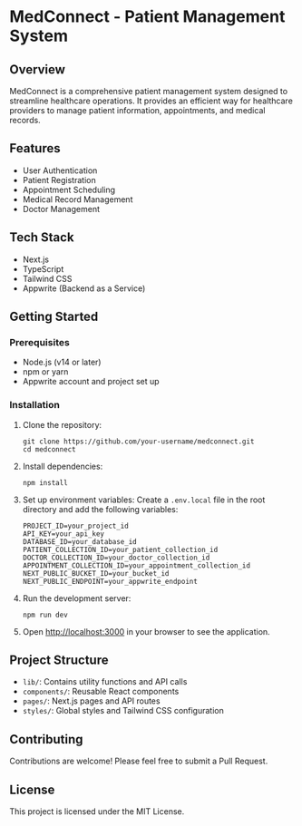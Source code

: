 # MedConnect - Patient Management System

## Overview

MedConnect is a comprehensive patient management system designed to streamline healthcare operations. It provides an efficient way for healthcare providers to manage patient information, appointments, and medical records.

## Features

- User Authentication
- Patient Registration
- Appointment Scheduling
- Medical Record Management
- Doctor Management

## Tech Stack

- Next.js
- TypeScript
- Tailwind CSS
- Appwrite (Backend as a Service)

## Getting Started

### Prerequisites

- Node.js (v14 or later)
- npm or yarn
- Appwrite account and project set up

### Installation

1. Clone the repository:

   ```
   git clone https://github.com/your-username/medconnect.git
   cd medconnect
   ```

2. Install dependencies:

   ```
   npm install
   ```

3. Set up environment variables:
   Create a `.env.local` file in the root directory and add the following variables:

   ```
   PROJECT_ID=your_project_id
   API_KEY=your_api_key
   DATABASE_ID=your_database_id
   PATIENT_COLLECTION_ID=your_patient_collection_id
   DOCTOR_COLLECTION_ID=your_doctor_collection_id
   APPOINTMENT_COLLECTION_ID=your_appointment_collection_id
   NEXT_PUBLIC_BUCKET_ID=your_bucket_id
   NEXT_PUBLIC_ENDPOINT=your_appwrite_endpoint
   ```

4. Run the development server:

   ```
   npm run dev
   ```

5. Open [http://localhost:3000](http://localhost:3000) in your browser to see the application.

## Project Structure

- `lib/`: Contains utility functions and API calls
- `components/`: Reusable React components
- `pages/`: Next.js pages and API routes
- `styles/`: Global styles and Tailwind CSS configuration

## Contributing

Contributions are welcome! Please feel free to submit a Pull Request.

## License

This project is licensed under the MIT License.
